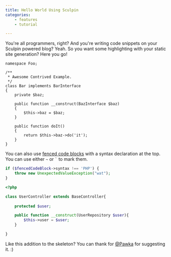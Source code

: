 ```yaml
---
title: Hello World Using Sculpin
categories:
    - features
    - tutorial

---
```

You're all programmers, right? And you're writing code snippets on your Sculpin
powered blog? Yeah. So you want some highlighting with your static site generation?
Here you go!

    namespace Foo;

    /**
     * Awesome Contrived Example.
     */
    class Bar implements BarInterface
    {
        private $baz;

        public function __construct(BazInterface $baz)
        {
            $this->baz = $baz;
        }

        public function doIt()
        {
            return $this->baz->do('it');
        }
    }

You can also use [fenced code blocks][fcb] with a syntax declaration at the top.
You can use either `~` or <code>`</code> to mark them.

[fcb]: http://michelf.ca/projects/php-markdown/extra/#fenced-code-blocks

~~~php
if ($fencedCodeBlock->syntax !== 'PHP') {
    throw new UnexpectedValueException("wat");
}
~~~
```php
<?php

class UserController extends BaseController{
    
    protected $user;

    public function __construct(UserRepository $user){
        $this->user = $user;
    }

}
```
Like this addition to the skeleton? You can thank for [@Pawka](https://github.com/Pawka)
for suggesting it. :)
